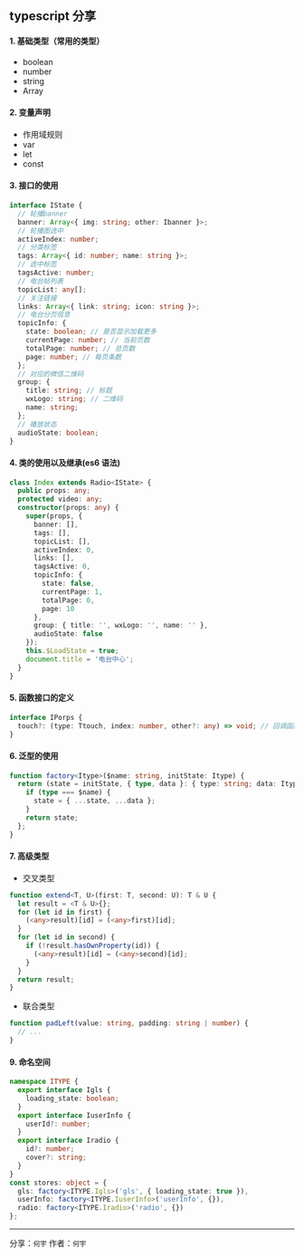 ## typescript 分享

#### 1. 基础类型（常用的类型）

- boolean
- number
- string
- Array

#### 2. 变量声明

- 作用域规则
- var
- let
- const

#### 3. 接口的使用

```typescript
interface IState {
  // 轮播banner
  banner: Array<{ img: string; other: Ibanner }>;
  // 轮播图选中
  activeIndex: number;
  // 分类标签
  tags: Array<{ id: number; name: string }>;
  // 选中标签
  tagsActive: number;
  // 电台帖列表
  topicList: any[];
  // 关注链接
  links: Array<{ link: string; icon: string }>;
  // 电台分页信息
  topicInfo: {
    state: boolean; // 是否显示加载更多
    currentPage: number; // 当前页数
    totalPage: number; // 总页数
    page: number; // 每页条数
  };
  // 对应的微信二维码
  group: {
    title: string; // 标题
    wxLogo: string; // 二维码
    name: string;
  };
  // 播放状态
  audioState: boolean;
}
```

#### 4. 类的使用以及继承(es6 语法)

```typescript
class Index extends Radio<IState> {
  public props: any;
  protected video: any;
  constructor(props: any) {
    super(props, {
      banner: [],
      tags: [],
      topicList: [],
      activeIndex: 0,
      links: [],
      tagsActive: 0,
      topicInfo: {
        state: false,
        currentPage: 1,
        totalPage: 0,
        page: 10
      },
      group: { title: '', wxLogo: '', name: '' },
      audioState: false
    });
    this.$LoadState = true;
    document.title = '电台中心';
  }
}
```

#### 5. 函数接口的定义

```typescript
interface IPorps {
  touch?: (type: Ttouch, index: number, other?: any) => void; // 回调函数
}
```

#### 6. 泛型的使用

```typescript
function factory<Itype>($name: string, initState: Itype) {
  return (state = initState, { type, data }: { type: string; data: Itype }): Itype => {
    if (type === $name) {
      state = { ...state, ...data };
    }
    return state;
  };
}
```

#### 7. 高级类型

- 交叉类型

```typescript
function extend<T, U>(first: T, second: U): T & U {
  let result = <T & U>{};
  for (let id in first) {
    (<any>result)[id] = (<any>first)[id];
  }
  for (let id in second) {
    if (!result.hasOwnProperty(id)) {
      (<any>result)[id] = (<any>second)[id];
    }
  }
  return result;
}
```

- 联合类型

```typescript
function padLeft(value: string, padding: string | number) {
  // ...
}
```

#### 9. 命名空间

```typescript
namespace ITYPE {
  export interface Igls {
    loading_state: boolean;
  }
  export interface IuserInfo {
    userId?: number;
  }
  export interface Iradio {
    id?: number;
    cover?: string;
  }
}
const stores: object = {
  gls: factory<ITYPE.Igls>('gls', { loading_state: true }),
  userInfo: factory<ITYPE.IuserInfo>('userInfo', {}),
  radio: factory<ITYPE.Iradio>('radio', {})
};
```

---

分享：`何宇`
作者：`何宇`
